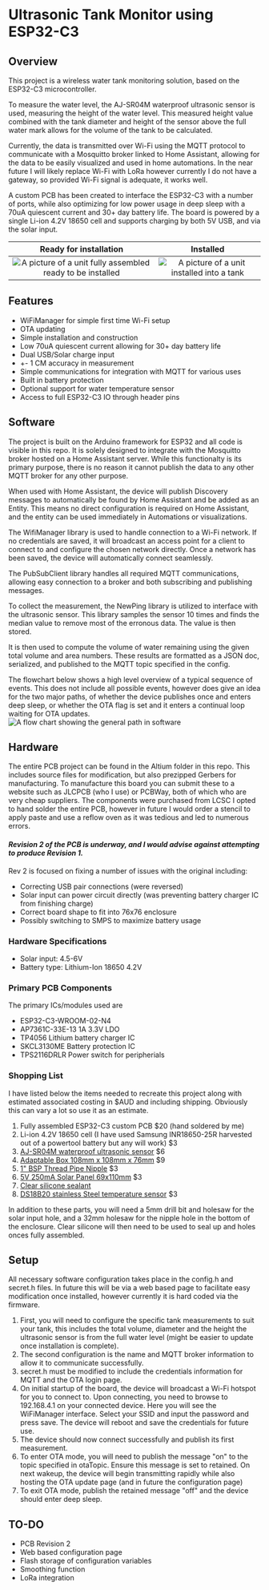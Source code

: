 # Ultrasonic Tank Monitor using ESP32-C3

## Overview

This project is a wireless water tank monitoring solution, based on the ESP32-C3 microcontroller. 

To measure the water level, the AJ-SR04M waterproof ultrasonic sensor is used, measuring the height of the water level. This measured height value combined with the tank diameter and height of the sensor above the full water mark allows for the volume of the tank to be calculated.

Currently, the data is transmitted over Wi-Fi using the MQTT protocol to communicate with a Mosquitto broker linked to Home Assistant, allowing for the data to be easily visualized and used in home automations. In the near future I will likely replace Wi-Fi with LoRa however currently I do not have a gateway, so provided Wi-Fi signal is adequate, it works well.

A custom PCB has been created to interface the ESP32-C3 with a number of ports, while also optimizing for low power usage in deep sleep with a 70uA quiescent current and 30+ day battery life. The board is powered by a single Li-ion 4.2V 18650 cell and supports charging by both 5V USB, and via the solar input.

|Ready for installation|Installed|
|:-:|:-:|
![A picture of a unit fully assembled ready to be installed](/images/assembled.jpg) | ![A picture of a unit installed into a tank](/images/installed.jpg)

## Features
* WiFiManager for simple first time Wi-Fi setup
* OTA updating
* Simple installation and construction
* Low 70uA quiescent current allowing for 30+ day battery life
* Dual USB/Solar charge input
* +- 1 CM accuracy in measurement
* Simple communications for integration with MQTT for various uses
* Built in battery protection
* Optional support for water temperature sensor
* Access to full ESP32-C3 IO through header pins

## Software
The project is built on the Arduino framework for ESP32 and all code is visible in this repo. It is solely designed to integrate with the Mosquitto broker hosted on a Home Assistant server. While this functionalty is its primary purpose, there is no reason it cannot publish the data to any other MQTT broker for any other purpose.

When used with Home Assistant, the device will publish Discovery messages to automatically be found by Home Assistant and be added as an Entity. This means no direct configuration is required on Home Assistant, and the entity can be used immediately in Automations or visualizations.

The WifiManager library is used to handle connection to a Wi-Fi network. If no credentials are saved, it will broadcast an access point for a client to connect to and configure the chosen network directly. Once a network has been saved, the device will automatically connect seamlessly.

The PubSubClient library handles all required MQTT communications, allowing easy connection to a broker and both subscribing and publishing messages.

To collect the measurement, the NewPing library is utilized to interface with the ultrasonic sensor. This library samples the sensor 10 times and finds the median value to remove most of the erronous data. The value is then stored.

It is then used to compute the volume of water remaining using the given total volume and area numbers. These results are formatted as a JSON doc, serialized, and published to the MQTT topic specified in the config.





The flowchart below shows a high level overview of a typical sequence of events. This does not include all possible events, however does give an idea for the two major paths, of whether the device publishes once and enters deep sleep, or whether the OTA flag is set and it enters a continual loop waiting for OTA updates.
![A flow chart showing the general path in software](/images/flow_chart.svg)

## Hardware
The entire PCB project can be found in the Altium folder in this repo. This includes source files for modification, but also prezipped Gerbers for manufacturing. To manufacture this board you can submit these to a website such as JLCPCB (who I use) or PCBWay, both of which who are very cheap suppliers. The components were purchased from LCSC I opted to hand solder the entire PCB, however in future I would order a stencil to apply paste and use a reflow oven as it was tedious and led to numerous errors.

#### *Revision 2 of the PCB is underway, and I would advise against attempting to produce Revision 1.*

Rev 2 is focused on fixing a number of issues with the original including:
* Correcting USB pair connections (were reversed) 
* Solar input can power circuit directly (was preventing battery charger IC from finishing charge)
* Correct board shape to fit into 76x76 enclosure
* Possibly switching to SMPS to maximize battery usage

### Hardware Specifications
* Solar input: 4.5-6V
* Battery type: Lithium-Ion 18650 4.2V

### Primary PCB Components
The primary ICs/modules used are
* ESP32-C3-WROOM-02-N4
* AP7361C-33E-13 1A 3.3V LDO
* TP4056 Lithium battery charger IC
* SKCL3130ME Battery protection IC
* TPS2116DRLR Power switch for peripherials

### Shopping List
I have listed below the items needed to recreate this project along with estimated associated costing in $AUD and including shipping. Obviously this can vary a lot so use it as an estimate.

1. Fully assembled ESP32-C3 custom PCB $20 (hand soldered by me)
2. Li-ion 4.2V 18650 cell (I have used Samsung INR18650-25R harvested out of a powertool battery but any will work) $3
3. [AJ-SR04M waterproof ultrasonic sensor](https://www.aliexpress.com/item/4001116678728.html?spm=a2g0o.order_list.order_list_main.5.41e31802lgvw9L) $6
4. [Adaptable Box 108mm x 108mm x 76mm](https://www.sparkydirect.com.au/p/NLS-30092-Adaptable-Box-108mm-x-108mm-x-76mm) $9
5. [1" BSP Thread Pipe Nipple](https://www.bunnings.com.au/philmac-1-bsp-thread-pipe-nipple_p4813780) $3
6. [5V 250mA Solar Panel 69x110mm](https://www.aliexpress.com/item/32906698984.html?spm=a2g0o.order_list.order_list_main.5.4acf1802ziiZYF) $3
7. [Clear silicone sealant](https://www.bunnings.com.au/parfix-300g-clear-all-purpose-silicone_p1232674)
8. [DS18B20 stainless Steel temperature sensor](https://www.aliexpress.com/item/4000068914916.html?spm=a2g0o.order_list.order_list_main.11.527418024KgMyr) $3

In addition to these parts, you will need a 5mm drill bit and holesaw for the solar input hole, and a 32mm holesaw for the nipple hole in the bottom of the enclosure. Clear silicone will then need to be used to seal up and holes onces fully assembled.

## Setup
All necessary software configuration takes place in the config.h and secret.h files. In future this will be via a web based page to facilitate easy modification once installed, however currently it is hard coded via the firmware. 
1. First, you will need to configure the specific tank measurements to suit your tank, this includes the total volume, diameter and the height the ultrasonic sensor is from the full water level (might be easier to update once installation is complete). 
2. The second configuration is the name and MQTT broker information to allow it to communicate successfully.
3. secret.h must be modified to include the credentials information for MQTT and the OTA login page.
4. On initial startup of the board, the device will broadcast a Wi-Fi hotspot for you to connect to. Upon connecting, you need to browse to 192.168.4.1 on your connected device. Here you will see the WiFiManager interface. Select your SSID and input the password and press save. The device will reboot and save the credentials for future use. 
5. The device should now connect successfully and publish its first measurement.
6. To enter OTA mode, you will need to publish the message "on" to the topic specified in otaTopic. Ensure this message is set to retained. On next wakeup, the device will begin transmitting rapidly while also hosting the OTA update page (and in future the configuration page)
7. To exit OTA mode, publish the retained message "off" and the device should enter deep sleep.



## TO-DO
* PCB Revision 2
* Web based configuration page
* Flash storage of configuration variables
* Smoothing function
* LoRa integration

